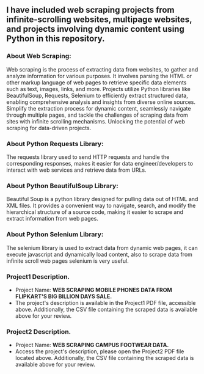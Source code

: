## I have included web scraping projects from infinite-scrolling websites, multipage websites, and projects involving dynamic content using Python in this repository. 

### About Web Scraping:
Web scraping is the process of extracting data from websites, to gather and analyze information for various purposes. It involves parsing the HTML or other markup language of web pages to retrieve specific data elements such as text, images, links, and more. Projects utilize Python libraries like BeautifulSoup, Requests, Selenium to efficiently extract structured data, enabling comprehensive analysis and insights from diverse online sources. Simplify the extraction process for dynamic content, seamlessly navigate through multiple pages, and tackle the challenges of scraping data from sites with infinite scrolling mechanisms. Unlocking the potential of web scraping for data-driven projects. 

### About Python Requests Library:  
The requests library used to send HTTP requests and handle the corresponding responses, makes it easier for data engineer/developers to interact with web services and retrieve data from URLs. 

### About Python BeautifulSoup Library: 
Beautiful Soup is a python library designed for pulling data out of HTML and XML files. It provides a convenient way to navigate, search, and modify the hierarchical structure of a source code, making it easier to scrape and extract information from web pages. 

### About Python Selenium Library: 
The selenium library is used to extract data from dynamic web pages, it can execute javascript and dynamically load content, also to scrape data from infinite scroll web pages selenium is very useful.  

### Project1 Description. 
- Project Name: **WEB SCRAPING MOBILE PHONES DATA FROM FLIPKART'S BIG BILLION DAYS SALE.** 
- The project's description is available in the Project1 PDF file, accessible above. Additionally, the CSV file containing the scraped data is available above for your review.

### Project2 Description. 
- Project Name: **WEB SCRAPING CAMPUS FOOTWEAR DATA.**
- Access the project's description, please open the Project2 PDF file located above. Additionally, the CSV file containing the scraped data is available above for your review.
